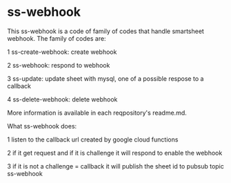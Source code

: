 # ss-webhook

This ss-webhook is a code of family of codes that handle smartsheet webhook.
The family of codes are:

1 ss-create-webhook: create webhook

2 ss-webhook: respond to webhook

3 ss-update: update sheet with mysql, one of a possible respose to a callback 

4 ss-delete-webhook: delete webhook

More information is available in each reqpository's readme.md.

What ss-webhook does:

1 listen to the callback url created by google cloud functions

2 if it get request
  and if it is challenge 
    it will respond to enable the webhook

3 if it is not a challenge = callback
    it will publish the sheet id to pubsub topic ss-webhook
    
